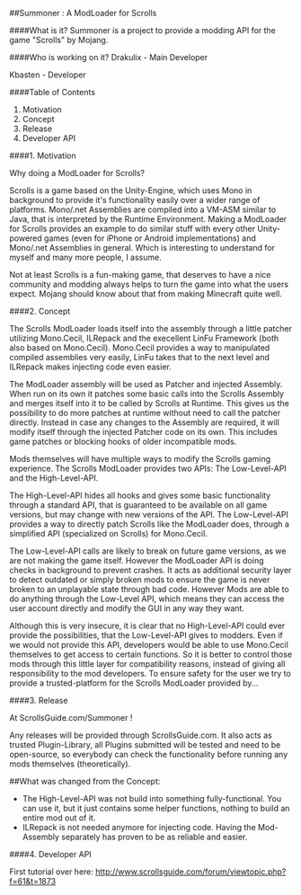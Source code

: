 ##Summoner : A ModLoader for Scrolls

####What is it?
Summoner is a project to provide a modding API for the game "Scrolls" by Mojang.

####Who is working on it?
Drakulix - Main Developer

Kbasten - Developer



####Table of Contents

1. Motivation
2. Concept
3. Release
4. Developer API




####1. Motivation

Why doing a ModLoader for Scrolls?

Scrolls is a game based on the Unity-Engine, which uses Mono in background to provide it's functionality easily over a wider range of platforms.
Mono/.net Assemblies are compiled into a VM-ASM similar to Java, that is interpreted by the Runtime Environment.
Making a ModLoader for Scrolls provides an example to do similar stuff with every other Unity-powered games (even for iPhone or Android implementations) and Mono/.net Assemblies in general.
Which is interesting to understand for myself and many more people, I assume.

Not at least Scrolls is a fun-making game, that deserves to have a nice community and modding always helps to turn the game into what the users expect.
Mojang should know about that from making Minecraft quite well.




####2. Concept

The Scrolls ModLoader loads itself into the assembly through a little patcher utilizing Mono.Cecil, ILRepack and the execellent LinFu Framework (both also based on Mono.Cecil).
Mono.Cecil provides a way to manipulated compiled assemblies very easily, LinFu takes that to the next level and ILRepack makes injecting code even easier.

The ModLoader assembly will be used as Patcher and injected Assembly.
When run on its own it patches some basic calls into the Scrolls Assembly and merges itself into it to be called by Scrolls at Runtime.
This gives us the possibility to do more patches at runtime without need to call the patcher directly.
Instead in case any changes to the Assembly are required, it will modify itself through the injected Patcher code on its own.
This includes game patches or blocking hooks of older incompatible mods.

Mods themselves will have multiple ways to modify the Scrolls gaming experience.
The Scrolls ModLoader provides two APIs:
The Low-Level-API and the High-Level-API.

The High-Level-API hides all hooks and gives some basic functionality through a standard API, that is guaranteed to be available on all game versions, but may change with new versions of the API.
The Low-Level-API provides a way to directly patch Scrolls like the ModLoader does, through a simplified API (specialized on Scrolls) for Mono.Cecil.

The Low-Level-API calls are likely to break on future game versions, as we are not making the game itself. However the ModLoader API is doing checks in background to prevent crashes. It acts as additional security layer to detect outdated or simply broken mods to ensure the game is never broken to an unplayable state through bad code.
However Mods are able to do anything through the Low-Level API, which means they can access the user account directly and modify the GUI in any way they want.

Although this is very insecure, it is clear that no High-Level-API could ever provide the possibilities, that the Low-Level-API gives to modders.
Even if we would not provide this API, developers would be able to use Mono.Cecil themselves to get access to certain functions.
So it is better to control those mods through this little layer for compatibility reasons, instead of giving all responsibility to the mod developers.
To ensure safety for the user we try to provide a trusted-platform for the Scrolls ModLoader provided by...




####3. Release

At ScrollsGuide.com/Summoner !

Any releases will be provided through ScrollsGuide.com.
It also acts as trusted Plugin-Library, all Plugins submitted will be tested and need to be open-source, so everybody can check the functionality before running any mods themselves (theoretically).

##What was changed from the Concept:
- The High-Level-API was not build into something fully-functional. You can use it, but it just contains some helper functions, nothing to build an entire mod out of it.
- ILRepack is not needed anymore for injecting code. Having the Mod-Assembly separately has proven to be as reliable and easier.



####4. Developer API

First tutorial over here: http://www.scrollsguide.com/forum/viewtopic.php?f=61&t=1873
